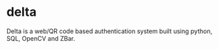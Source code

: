 # delta
Delta is a web/QR code based authentication system built using python, SQL, OpenCV and ZBar.

